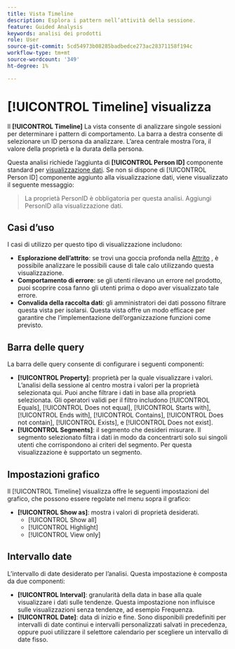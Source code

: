 ```yaml
---
title: Vista Timeline
description: Esplora i pattern nell’attività della sessione.
feature: Guided Analysis
keywords: analisi dei prodotti
role: User
source-git-commit: 5cd54973b08285badbedce273ac28371158f194c
workflow-type: tm+mt
source-wordcount: '349'
ht-degree: 1%

---
```


# [!UICONTROL Timeline] visualizza

Il **[!UICONTROL Timeline]** La vista consente di analizzare singole sessioni per determinare i pattern di comportamento. La barra a destra consente di selezionare un ID persona da analizzare. L’area centrale mostra l’ora, il valore della proprietà e la durata della persona.

Questa analisi richiede l’aggiunta di **[!UICONTROL Person ID]** componente standard per [visualizzazione dati](/help/data-views/component-reference.md#optional). Se non si dispone di [!UICONTROL Person ID] componente aggiunto alla visualizzazione dati, viene visualizzato il seguente messaggio:

> La proprietà PersonID è obbligatoria per questa analisi. Aggiungi PersonID alla visualizzazione dati.

## Casi d’uso

I casi di utilizzo per questo tipo di visualizzazione includono:

* **Esplorazione dell’attrito**: se trovi una goccia profonda nella [Attrito](friction.md) , è possibile analizzare le possibili cause di tale calo utilizzando questa visualizzazione.
* **Comportamento di errore**: se gli utenti rilevano un errore nel prodotto, puoi scoprire cosa fanno gli utenti prima o dopo aver visualizzato tale errore.
* **Convalida della raccolta dati**: gli amministratori dei dati possono filtrare questa vista per isolarsi. Questa vista offre un modo efficace per garantire che l’implementazione dell’organizzazione funzioni come previsto.

## Barra delle query

La barra delle query consente di configurare i seguenti componenti:

* **[!UICONTROL Property]**: proprietà per la quale visualizzare i valori. L’analisi della sessione al centro mostra i valori per la proprietà selezionata qui. Puoi anche filtrare i dati in base alla proprietà selezionata. Gli operatori validi per il filtro includono [!UICONTROL Equals], [!UICONTROL Does not equal], [!UICONTROL Starts with], [!UICONTROL Ends with], [!UICONTROL Contains], [!UICONTROL Does not contain], [!UICONTROL Exists], e [!UICONTROL Does not exist].
* **[!UICONTROL Segments]**: il segmento che desideri misurare. Il segmento selezionato filtra i dati in modo da concentrarti solo sui singoli utenti che corrispondono ai criteri del segmento. Per questa visualizzazione è supportato un segmento.

## Impostazioni grafico

Il [!UICONTROL Timeline] visualizza offre le seguenti impostazioni del grafico, che possono essere regolate nel menu sopra il grafico:

* **[!UICONTROL Show as]**: mostra i valori di proprietà desiderati.
   * [!UICONTROL Show all]
   * [!UICONTROL Highlight]
   * [!UICONTROL View only]

## Intervallo date

L’intervallo di date desiderato per l’analisi. Questa impostazione è composta da due componenti:

* **[!UICONTROL Interval]**: granularità della data in base alla quale visualizzare i dati sulle tendenze. Questa impostazione non influisce sulle visualizzazioni senza tendenze, ad esempio Frequenza.
* **[!UICONTROL Date]**: data di inizio e fine. Sono disponibili predefiniti per intervalli di date continui e intervalli personalizzati salvati in precedenza, oppure puoi utilizzare il selettore calendario per scegliere un intervallo di date fisso.
